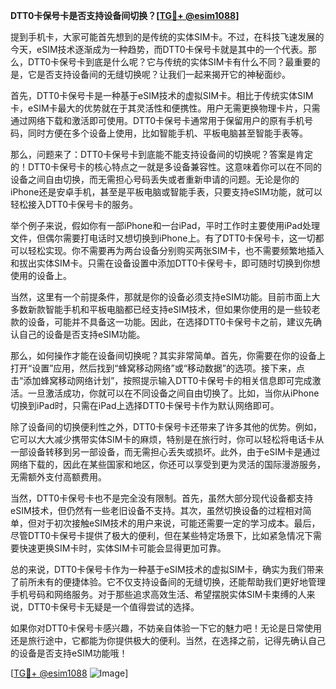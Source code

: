 **DTT0卡保号卡是否支持设备间切换？[[TG💪+ @esim1088](https://t.me/s/esim1088)]**

提到手机卡，大家可能首先想到的是传统的实体SIM卡。不过，在科技飞速发展的今天，eSIM技术逐渐成为一种趋势，而DTT0卡保号卡就是其中的一个代表。那么，DTT0卡保号卡到底是什么呢？它与传统的实体SIM卡有什么不同？最重要的是，它是否支持设备间的无缝切换呢？让我们一起来揭开它的神秘面纱。

首先，DTT0卡保号卡是一种基于eSIM技术的虚拟SIM卡。相比于传统实体SIM卡，eSIM卡最大的优势就在于其灵活性和便携性。用户无需更换物理卡片，只需通过网络下载和激活即可使用。DTT0卡保号卡通常用于保留用户的原有手机号码，同时方便在多个设备上使用，比如智能手机、平板电脑甚至智能手表等。

那么，问题来了：DTT0卡保号卡到底能不能支持设备间的切换呢？答案是肯定的！DTT0卡保号卡的核心特点之一就是多设备兼容性。这意味着你可以在不同的设备之间自由切换，而无需担心号码丢失或者重新申请的问题。无论是你的iPhone还是安卓手机，甚至是平板电脑或智能手表，只要支持eSIM功能，就可以轻松接入DTT0卡保号卡的服务。

举个例子来说，假如你有一部iPhone和一台iPad，平时工作时主要使用iPad处理文件，但偶尔需要打电话时又想切换到iPhone上。有了DTT0卡保号卡，这一切都可以轻松实现。你不需要再为两台设备分别购买两张SIM卡，也不需要频繁地插入和拔出实体SIM卡。只需在设备设置中添加DTT0卡保号卡，即可随时切换到你想使用的设备上。

当然，这里有一个前提条件，那就是你的设备必须支持eSIM功能。目前市面上大多数新款智能手机和平板电脑都已经支持eSIM技术，但如果你使用的是一些较老款的设备，可能并不具备这一功能。因此，在选择DTT0卡保号卡之前，建议先确认自己的设备是否支持eSIM功能。

那么，如何操作才能在设备间切换呢？其实非常简单。首先，你需要在你的设备上打开“设置”应用，然后找到“蜂窝移动网络”或“移动数据”的选项。接下来，点击“添加蜂窝移动网络计划”，按照提示输入DTT0卡保号卡的相关信息即可完成激活。一旦激活成功，你就可以在不同设备之间自由切换了。比如，当你从iPhone切换到iPad时，只需在iPad上选择DTT0卡保号卡作为默认网络即可。

除了设备间的切换便利性之外，DTT0卡保号卡还带来了许多其他的优势。例如，它可以大大减少携带实体SIM卡的麻烦，特别是在旅行时，你可以轻松将电话卡从一部设备转移到另一部设备，而无需担心丢失或损坏。此外，由于eSIM卡是通过网络下载的，因此在某些国家和地区，你还可以享受到更为灵活的国际漫游服务，无需额外支付高额费用。

当然，DTT0卡保号卡也不是完全没有限制。首先，虽然大部分现代设备都支持eSIM技术，但仍然有一些老旧设备不支持。其次，虽然切换设备的过程相对简单，但对于初次接触eSIM技术的用户来说，可能还需要一定的学习成本。最后，尽管DTT0卡保号卡提供了极大的便利，但在某些特定场景下，比如紧急情况下需要快速更换SIM卡时，实体SIM卡可能会显得更加可靠。

总的来说，DTT0卡保号卡作为一种基于eSIM技术的虚拟SIM卡，确实为我们带来了前所未有的便捷体验。它不仅支持设备间的无缝切换，还能帮助我们更好地管理手机号码和网络服务。对于那些追求高效生活、希望摆脱实体SIM卡束缚的人来说，DTT0卡保号卡无疑是一个值得尝试的选择。

如果你对DTT0卡保号卡感兴趣，不妨亲自体验一下它的魅力吧！无论是日常使用还是旅行途中，它都能为你提供极大的便利。当然，在选择之前，记得先确认自己的设备是否支持eSIM功能哦！

[[TG💪+ @esim1088](https://t.me/s/esim1088) ![Image](https://i.postimg.cc/4NQfJmqS/Snipaste-2025-05-13-00-14-12.png)]
